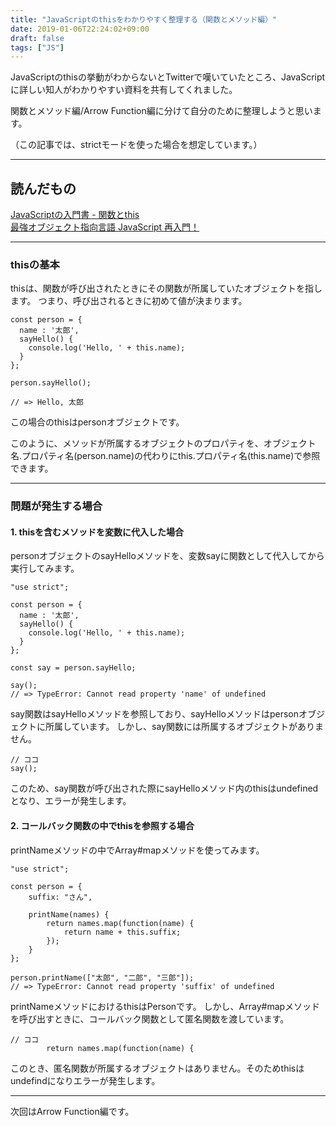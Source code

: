 ```yaml
---
title: "JavaScriptのthisをわかりやすく整理する（関数とメソッド編）"
date: 2019-01-06T22:24:02+09:00
draft: false
tags: ["JS"]
---
```


JavaScriptのthisの挙動がわからないとTwitterで嘆いていたところ、JavaScriptに詳しい知人がわかりやすい資料を共有してくれました。

関数とメソッド編/Arrow Function編に分けて自分のために整理しようと思います。

（この記事では、strictモードを使った場合を想定しています。）

***

## 読んだもの
[JavaScriptの入門書 - 関数とthis](https://jsprimer.net/basic/function-this/)<br>
[最強オブジェクト指向言語 JavaScript 再入門！](https://www.slideshare.net/yuka2py/javascript-23768378)

***

### thisの基本

thisは、関数が呼び出されたときにその関数が所属していたオブジェクトを指します。
つまり、呼び出されるときに初めて値が決まります。

```
const person = {
  name : '太郎',
  sayHello() {
    console.log('Hello, ' + this.name);
  }
};

person.sayHello();

// => Hello, 太郎
```

この場合のthisはpersonオブジェクトです。

このように、メソッドが所属するオブジェクトのプロパティを、オブジェクト名.プロパティ名(person.name)の代わりにthis.プロパティ名(this.name)で参照できます。

***

### 問題が発生する場合

#### 1. thisを含むメソッドを変数に代入した場合

personオブジェクトのsayHelloメソッドを、変数sayに関数として代入してから実行してみます。

```
"use strict";

const person = {
  name : '太郎',
  sayHello() {
    console.log('Hello, ' + this.name);
  }
};

const say = person.sayHello;

say();
// => TypeError: Cannot read property 'name' of undefined
```

say関数はsayHelloメソッドを参照しており、sayHelloメソッドはpersonオブジェクトに所属しています。
しかし、say関数には所属するオブジェクトがありません。

```
// ココ
say();
```

このため、say関数が呼び出された際にsayHelloメソッド内のthisはundefinedとなり、エラーが発生します。

#### 2. コールバック関数の中でthisを参照する場合

printNameメソッドの中でArray#mapメソッドを使ってみます。

```
"use strict";

const person = {
    suffix: "さん",

    printName(names) {
        return names.map(function(name) {
            return name + this.suffix;
        });
    }
};

person.printName(["太郎", "二郎", "三郎"]);
// => TypeError: Cannot read property 'suffix' of undefined
```

printNameメソッドにおけるthisはPersonです。
しかし、Array#mapメソッドを呼び出すときに、コールバック関数として匿名関数を渡しています。

```
// ココ
        return names.map(function(name) {
```

このとき、匿名関数が所属するオブジェクトはありません。そのためthisはundefindになりエラーが発生します。

***

次回はArrow Function編です。